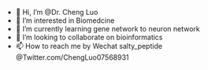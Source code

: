 - 👋 Hi, I’m @Dr. Cheng Luo
- 👀 I’m interested in Biomedcine
- 🌱 I’m currently learning gene network to neuron network
- 💞️ I’m looking to collaborate on bioinformatics
- 📫 How to reach me by Wechat salty_peptide
@Twitter.com/ChengLuo07568931
<!---
Cheng-Luo-COX/Cheng-Luo-COX is a ✨ special ✨ repository because its `README.md` (this file) appears on your GitHub profile.
You can click the Preview link to take a look at your changes.
--->
